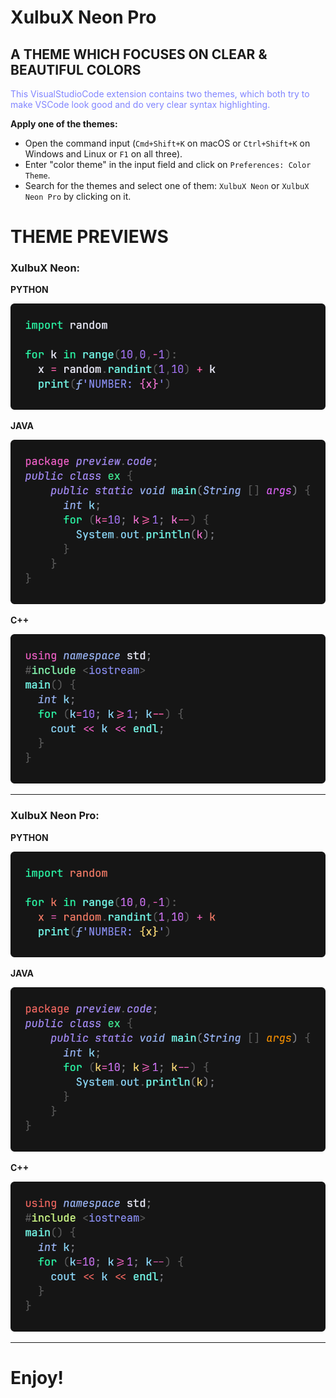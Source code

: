 # XulbuX Neon Pro

## A THEME WHICH FOCUSES ON CLEAR & BEAUTIFUL COLORS

<font color='#8085FF'>This VisualStudioCode extension contains two themes, which both try to make VSCode look good and do very clear syntax highlighting.</font>

**Apply one of the themes:**

* Open the command input (`Cmd+Shift+K` on macOS or `Ctrl+Shift+K` on Windows and Linux or `F1` on all three).
* Enter "color theme" in the input field and click on `Preferences: Color Theme`.
* Search for the themes and select one of them: `XulbuX Neon` or `XulbuX Neon Pro` by clicking on it.


# THEME PREVIEWS

### XulbuX Neon:

**PYTHON**

![Python Code Preview](preview/img/ex-python_neon.png)

**JAVA**

![Java Code Preview](preview/img/ex-java_neon.png)

**C++**

![C++ Code Preview](preview/img/ex-c++_neon.png)

---

### XulbuX Neon Pro:

**PYTHON**

![Python Code Preview](preview/img/ex-python_neon-pro.png)

**JAVA**

![Java Code Preview](preview/img/ex-java_neon-pro.png)

**C++**

![C++ Code Preview](preview/img/ex-c++_neon-pro.png)

---

# Enjoy!
